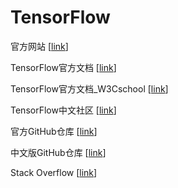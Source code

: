 # TensorFlow

官方网站 \[[link](https://www.tensorflow.org/)\]

TensorFlow官方文档 \[[link](https://devdocs.io/tensorflow~python/)\]

TensorFlow官方文档_W3Cschool \[[link](https://www.w3cschool.cn/tensorflow_python/)\]

TensorFlow中文社区 \[[link](http://www.tensorfly.cn/tfdoc/get_started/introduction.html)\]

官方GitHub仓库 \[[link](https://github.com/tensorflow/tensorflow)\]

中文版GitHub仓库 \[[link](https://github.com/jikexueyuanwiki/tensorflow-zh)\]

Stack Overflow \[[link](https://stackoverflow.com/questions/tagged/tensorflow)\]
